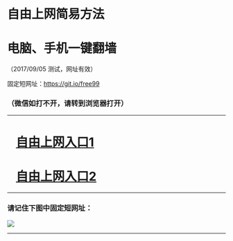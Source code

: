 ﻿# 自由上网简易方法

# 电脑、手机一键翻墙

（2017/09/05 测试，网址有效）

固定短网址：https://git.io/free99

### （微信如打不开，请转到浏览器打开）


***





# &nbsp;&nbsp; <a href="http://ft134606694.fwq-tz1001.xyz/fwqtz01.html?t=090500121811 " target="_blank">自由上网入口1</a>
# &nbsp;&nbsp; <a href="http://ft1256221467.fwq-tz1002.xyz/fwqtz02.html?t=09050011881 " target="_blank">自由上网入口2</a>
***

### 请记住下图中固定短网址：

<img src="https://s3-us-west-2.amazonaws.com/fwq-1001/yjfq-20170905okok.png" /> 


***

